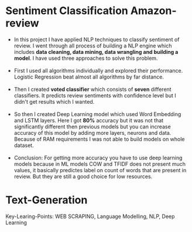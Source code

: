 # Sentiment Classification Amazon-review
<ul><li>
In this project I have applied NLP techniques to classify sentiment of review. I went through all process of building a NLP engine which includes <b>data cleaning, data mining, data wrangling and building a model</b>. I have used three approaches to solve this problem.</li><br><li>
First I used all algorithms individually and explored their performance. Logistic Regression beat almost all algorithms by far distance.</li><br><li>
Then I created <b>voted classifier</b> which consists of <b>seven</b> different classifiers. It predicts review sentiments with confidence level but I didn't get results which I wanted.</li><br><li>
So then I created Deep Learning model which used Word Embedding and LSTM layers. Here I got <b>80%</b> accuracy but it was not that significantly different then previous models but you can increase accuracy of this model by adding more layers, neurons and data. Because of RAM requirements I was not able to build models on whole dataset. </li><br>

<li>Conclusion:
For getting more accuracy you have to use deep learning models because in ML models COW and TFIDF does not present much values, it basically predictes label on count of words that are present in review. But they are still a good choice for low resources.<br>
</li></ul>

# Text-Generation

Key-Learing-Points: WEB SCRAPING, Language Modelling, NLP, Deep Learning
